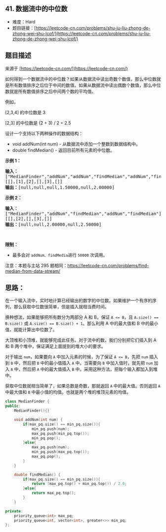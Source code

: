 ## 41. 数据流中的中位数

- 难度：Hard
- 题目链接：[https://leetcode-cn.com/problems/shu-ju-liu-zhong-de-zhong-wei-shu-lcof/](https://leetcode-cn.com/problems/shu-ju-liu-zhong-de-zhong-wei-shu-lcof/)


## 题目描述

来源于 [https://leetcode-cn.com/](https://leetcode-cn.com/)

<p>如何得到一个数据流中的中位数？如果从数据流中读出奇数个数值，那么中位数就是所有数值排序之后位于中间的数值。如果从数据流中读出偶数个数值，那么中位数就是所有数值排序之后中间两个数的平均值。</p>

<p>例如，</p>

<p>[2,3,4]&nbsp;的中位数是 3</p>

<p>[2,3] 的中位数是 (2 + 3) / 2 = 2.5</p>

<p>设计一个支持以下两种操作的数据结构：</p>

<ul>
	<li>void addNum(int num) - 从数据流中添加一个整数到数据结构中。</li>
	<li>double findMedian() - 返回目前所有元素的中位数。</li>
</ul>

<p><strong>示例 1：</strong></p>

<pre><strong>输入：
</strong>[&quot;MedianFinder&quot;,&quot;addNum&quot;,&quot;addNum&quot;,&quot;findMedian&quot;,&quot;addNum&quot;,&quot;findMedian&quot;]
[[],[1],[2],[],[3],[]]
<strong>输出：</strong>[null,null,null,1.50000,null,2.00000]
</pre>

<p><strong>示例 2：</strong></p>

<pre><strong>输入：
</strong>[&quot;MedianFinder&quot;,&quot;addNum&quot;,&quot;findMedian&quot;,&quot;addNum&quot;,&quot;findMedian&quot;]
[[],[2],[],[3],[]]
<strong>输出：</strong>[null,null,2.00000,null,2.50000]</pre>

<p>&nbsp;</p>

<p><strong>限制：</strong></p>

<ul>
	<li>最多会对&nbsp;<code>addNum、findMedia</code>进行&nbsp;<code>50000</code>&nbsp;次调用。</li>
</ul>

<p>注意：本题与主站 295 题相同：<a href="https://leetcode-cn.com/problems/find-median-from-data-stream/">https://leetcode-cn.com/problems/find-median-from-data-stream/</a></p>


## 思路：

在一个输入流中，实时地计算已经输出的数字的中位数。如果维护一个有序的序列，那么获取中位数很简单，但是插入就相当费时间。

换种想法，如果能够把所有数分为两部分 A 和 B，保证 `A <= B`，且 `A.size() == B.size()` 或 `A.size() == B.size() + 1`。那么利用 A 中的最大值和 B 中的最小值，就能计算出中位数了。

大顶堆和小顶堆，就能够完成此任务。对于流中的数，我们分别把它们插入到 A 和 B 两个堆中，保证满足上面提到的堆大小的要求。

对于输出 `num`，如果要向 `A` 中加入元素的时候，为了保证 `A <= B`，先把 `num` 插入到 `B` 中，然后把 `B` 中的最小值插入 `A` 中。当需要向 `B` 中加入值时，就先把 `num` 加入 `A` 中，然后把 `A` 中的最大值插入 `B` 中。采用这种方法，把每个输入都加入到堆中。

获取中位数就相当简单了，如果总数是奇数，那就返回 `A` 中的最大值。否则返回 `A` 中最大值和 `B` 中最小值的均值。也就是两个堆的堆顶元素的均值。

```c++
class MedianFinder {
public:
    MedianFinder(){}

    void addNum(int num) {
        if(max_pq.size() == min_pq.size()){
            min_pq.push(num);
            max_pq.push(min_pq.top());
            min_pq.pop();
        }else{
            max_pq.push(num);
            min_pq.push(max_pq.top());
            max_pq.pop();
        }
    }

    double findMedian() {
        if(max_pq.size() == min_pq.size()){
            return (max_pq.top() + min_pq.top()) / 2.0;
        }else{
            return max_pq.top();
        }
    }

private:
    priority_queue<int> max_pq;
    priority_queue<int, vector<int>, greater<>> min_pq;
};
```